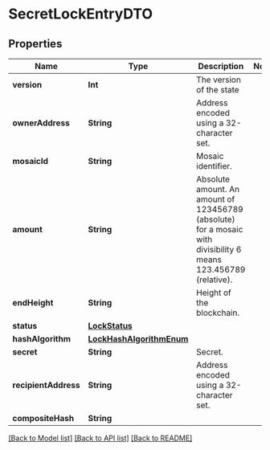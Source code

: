 # SecretLockEntryDTO

## Properties
Name | Type | Description | Notes
------------ | ------------- | ------------- | -------------
**version** | **Int** | The version of the state | 
**ownerAddress** | **String** | Address encoded using a 32-character set. | 
**mosaicId** | **String** | Mosaic identifier. | 
**amount** | **String** | Absolute amount. An amount of 123456789 (absolute) for a mosaic with divisibility 6 means 123.456789 (relative). | 
**endHeight** | **String** | Height of the blockchain. | 
**status** | [**LockStatus**](LockStatus.md) |  | 
**hashAlgorithm** | [**LockHashAlgorithmEnum**](LockHashAlgorithmEnum.md) |  | 
**secret** | **String** | Secret. | 
**recipientAddress** | **String** | Address encoded using a 32-character set. | 
**compositeHash** | **String** |  | 

[[Back to Model list]](../README.md#documentation-for-models) [[Back to API list]](../README.md#documentation-for-api-endpoints) [[Back to README]](../README.md)


